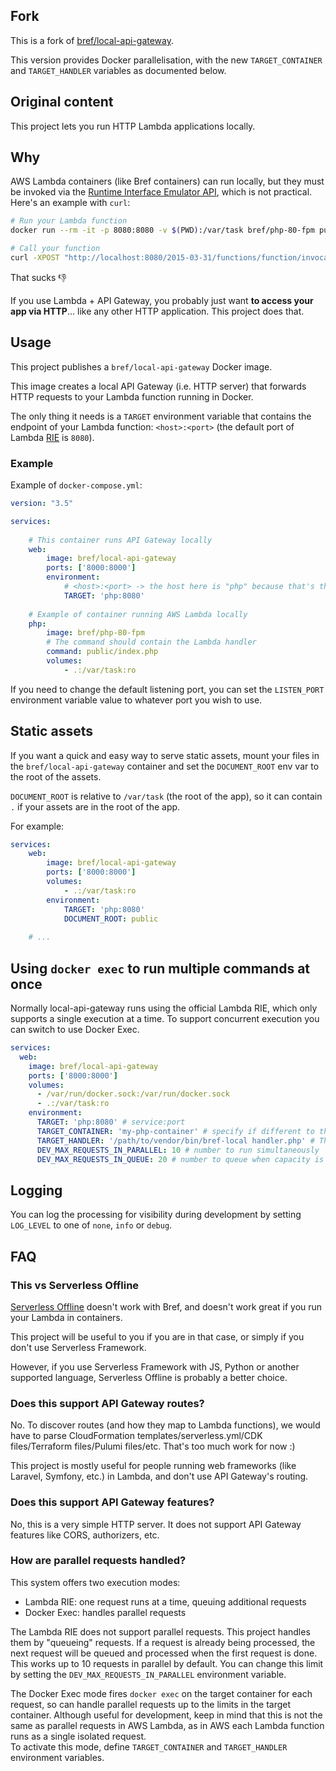 ## Fork

This is a fork of [bref/local-api-gateway](https://github.com/bref/local-api-gateway). 

This version provides Docker parallelisation, with the new `TARGET_CONTAINER` and `TARGET_HANDLER` variables as documented below.

## Original content

This project lets you run HTTP Lambda applications locally.

## Why

AWS Lambda containers (like Bref containers) can run locally, but they must be invoked via the [Runtime Interface Emulator API](https://docs.aws.amazon.com/lambda/latest/dg/images-test.html), which is not practical. Here's an example with `curl`:

```bash
# Run your Lambda function
docker run --rm -it -p 8080:8080 -v $(PWD):/var/task bref/php-80-fpm public/index.php

# Call your function
curl -XPOST "http://localhost:8080/2015-03-31/functions/function/invocations" -d '{ http event goes here }'
```

That sucks 👎

If you use Lambda + API Gateway, you probably just want **to access your app via HTTP**… like any other HTTP application. This project does that.

## Usage

This project publishes a `bref/local-api-gateway` Docker image. 

This image creates a local API Gateway (i.e. HTTP server) that forwards HTTP requests to your Lambda function running in Docker.

The only thing it needs is a `TARGET` environment variable that contains the endpoint of your Lambda function: `<host>:<port>` (the default port of Lambda [RIE](https://docs.aws.amazon.com/lambda/latest/dg/images-test.html) is `8080`).

### Example

Example of `docker-compose.yml`:

```yaml
version: "3.5"

services:
  
    # This container runs API Gateway locally
    web:
        image: bref/local-api-gateway
        ports: ['8000:8000']
        environment:
            # <host>:<port> -> the host here is "php" because that's the name of the second container
            TARGET: 'php:8080'
            
    # Example of container running AWS Lambda locally
    php:
        image: bref/php-80-fpm
        # The command should contain the Lambda handler
        command: public/index.php
        volumes:
            - .:/var/task:ro
```

If you need to change the default listening port, you can set the `LISTEN_PORT` environment variable value to whatever port you wish to use.

## Static assets

If you want a quick and easy way to serve static assets, mount your files in the `bref/local-api-gateway` container and set the `DOCUMENT_ROOT` env var to the root of the assets.

`DOCUMENT_ROOT` is relative to `/var/task` (the root of the app), so it can contain `.` if your assets are in the root of the app.

For example:

```yaml
services:
    web:
        image: bref/local-api-gateway
        ports: ['8000:8000']
        volumes:
            - .:/var/task:ro
        environment:
            TARGET: 'php:8080'
            DOCUMENT_ROOT: public
            
    # ...
```

## Using `docker exec` to run multiple commands at once

Normally local-api-gateway runs using the official Lambda RIE, which only supports a single execution at a time. To support 
concurrent execution you can switch to use Docker Exec.   

```yaml
services:
  web:
    image: bref/local-api-gateway
    ports: ['8000:8000']
    volumes:
      - /var/run/docker.sock:/var/run/docker.sock
      - .:/var/task:ro
    environment:
      TARGET: 'php:8080' # service:port
      TARGET_CONTAINER: 'my-php-container' # specify if different to the host within TARGET
      TARGET_HANDLER: '/path/to/vendor/bin/bref-local handler.php' # The handler within /var/task; bref-local can be elsewhere
      DEV_MAX_REQUESTS_IN_PARALLEL: 10 # number to run simultaneously
      DEV_MAX_REQUESTS_IN_QUEUE: 20 # number to queue when capacity is reached
```

## Logging

You can log the processing for visibility during development by setting `LOG_LEVEL` to one of `none`, `info` or `debug`.

## FAQ

### This vs Serverless Offline

[Serverless Offline](https://www.serverless.com/plugins/serverless-offline) doesn't work with Bref, and doesn't work great if you run your Lambda in containers.

This project will be useful to you if you are in that case, or simply if you don't use Serverless Framework.

However, if you use Serverless Framework with JS, Python or another supported language, Serverless Offline is probably a better choice.

### Does this support API Gateway routes?

No. To discover routes (and how they map to Lambda functions), we would have to parse CloudFormation templates/serverless.yml/CDK files/Terraform files/Pulumi files/etc. That's too much work for now :)

This project is mostly useful for people running web frameworks (like Laravel, Symfony, etc.) in Lambda, and don't use API Gateway's routing.

### Does this support API Gateway features?

No, this is a very simple HTTP server. It does not support API Gateway features like CORS, authorizers, etc.

### How are parallel requests handled?

This system offers two execution modes:

- Lambda RIE: one request runs at a time, queuing additional requests
- Docker Exec: handles parallel requests

The Lambda RIE does not support parallel requests. This project handles them by "queueing" requests. If a request is already being processed, the next request will be queued and processed when the first request is done.
This works up to 10 requests in parallel by default. You can change this limit by setting the `DEV_MAX_REQUESTS_IN_PARALLEL` environment variable.

The Docker Exec mode fires `docker exec` on the target container for each request, so can handle parallel requests up to the limits in the target container. Although useful for development, keep in mind that this is not the same as parallel requests in AWS Lambda, as in AWS each Lambda function runs as a single isolated request.  
To activate this mode, define `TARGET_CONTAINER` and `TARGET_HANDLER` environment variables.
